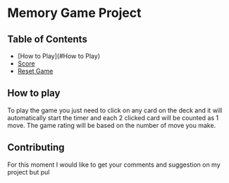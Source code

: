 # Memory Game Project

## Table of Contents

* [How to Play](#How to Play)
* [Score](#contributing)
* [Reset Game](#reset)

## How to play

To play the game you just need to click on any card on the deck and it will automatically start the timer and each 2 clicked card will be counted as 1 move. The game rating will be based on the number of move you make.

## Contributing

For this moment I would like to get your comments and suggestion on my project but pul
